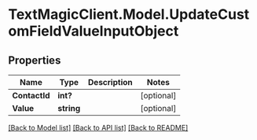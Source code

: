 # TextMagicClient.Model.UpdateCustomFieldValueInputObject
## Properties

Name | Type | Description | Notes
------------ | ------------- | ------------- | -------------
**ContactId** | **int?** |  | [optional] 
**Value** | **string** |  | [optional] 

[[Back to Model list]](../README.md#documentation-for-models) [[Back to API list]](../README.md#documentation-for-api-endpoints) [[Back to README]](../README.md)

